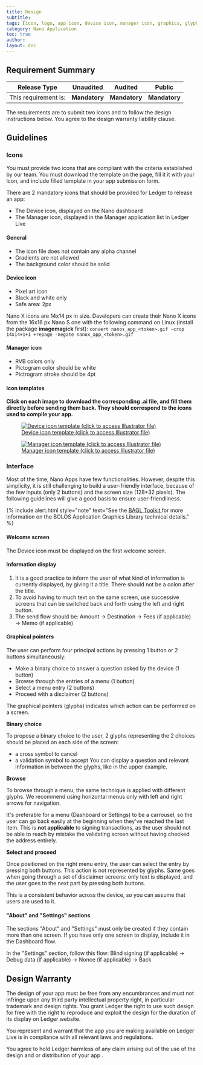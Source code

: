 ```yaml
---
title: Design
subtitle:
tags: [icon, logo, app icon, device icon, manager icon, graphics, glyphs]
category: Nano Application
toc: true
author:
layout: doc
---
```


## Requirement Summary

|    Release Type       |          Unaudited     |          Audited       |          Public        |
|-----------------------|------------------------|------------------------|------------------------|
|  This requirement is: |    <b>Mandatory</b>    |   <b>Mandatory</b>     |   <b>Mandatory</b>     |


The requirements are to submit two icons and to follow the design instructions below. You agree to the design warranty liability clause.

## Guidelines

### Icons

You must provide two icons that are compliant with the criteria established by our team.
You must download the template on the page, fill it it with your Icon, and include filled template in your app submission form.

There are 2 mandatory icons that should be provided for Ledger to release an app:

-   The Device icon, displayed on the Nano dashboard
-   The Manager icon, displayed in the Manager application list in Ledger Live

#### General

- The icon file does not contain any alpha channel
- Gradients are not allowed
- The background color should be solid

#### Device icon

- Pixel art icon
- Black and white only
- Safe area: 2px

 Nano X icons are 14x14 px in size. Developers can create their Nano X icons from the 16x16 px Nano S one with the following command on Linux (install the package **imagemagick** first): `convert nanos_app_<token>.gif -crop 14x14+1+1 +repage -negate nanox_app_<token>.gif`

#### Manager icon

- RVB colors only
- Pictogram color should be white
- Pictrogram stroke should be 4pt

#### Icon templates

**Click on each image to download the corresponding .ai file, and fill them directly before sending them back. They should correspond to the icons used to compile your app.**

<!-- ------------- Image ------------- -->
<!-- --------------------------------- -->
<figure>
<a href="https://drive.google.com/a/ledger.fr/file/d/1FVUWDGYPvLuyiwDFgGYiwfwk7YGsxzJ0/view?usp=sharing" title="Device template">
<img src="../images/device_template.png" class="align-center" alt="Device icon template (click to access Illustrator file)" /><figcaption aria-hidden="true">Device icon template (click to access Illustrator file)</figcaption>
</a>
</figure>

<!-- ------------- Image ------------- -->
<!-- --------------------------------- -->
<figure>
<a href="https://drive.google.com/a/ledger.fr/file/d/1OOAZWlnLlBSpScPnF5NGJ4AfczB3D591/view?usp=sharing" title="Manager template">
<img src="../images/manager_template.png" class="align-center" alt="Manager icon template (click to access Illustrator file)" /><figcaption aria-hidden="true">Manager icon template (click to access Illustrator file)</figcaption>
</a>
</figure>


### Interface

Most of the time, Nano Apps have few functionalities. However, despite this simplicity, it is still challenging to build a user-friendly interface, because of the few inputs (only 2 buttons) and the screen size (128\*32 pixels). The following guidelines will give a good basis to ensure user-friendliness.

<!--  -->
{% include alert.html style="note" text="See the <a href='../low-level-display-management' class='alert-link'> BAGL Toolkit </a> for more information on the BOLOS Application Graphics Library technical details." %}
<!--  -->

#### Welcome screen

The Device icon must be displayed on the first welcome screen.

#### Information display

1. It is a good practice to inform the user of what kind of information is currently displayed, by giving it a title. There should not be a colon after the title.
2. To avoid having to much text on the same screen, use successive screens that can be switched back and forth using the left and right button.
3. The send flow should be: Amount → Destination → Fees (if applicable) → Memo (if applicable)


#### Graphical pointers

The user can perform four principal actions by pressing 1 button or 2 buttons simultaneously:
-   Make a binary choice to answer a question asked by the device (1 button)
-   Browse through the entries of a menu (1 button)
-   Select a menu entry (2 buttons)
-   Proceed with a disclaimer (2 buttons)

The graphical pointers (glyphs) indicates which action can be performed on a screen.

**Binary choice**

To propose a binary choice to the user, 2 glyphs representing the 2 choices should be placed on each side of the screen:
- a cross symbol to cancel 
- a validation symbol to accept 
You can display a question and relevant information in between the glyphs, like in the upper example.

**Browse**

To browse through a menu, the same technique is applied with different glyphs. We recommend using horizontal menus only with left and right arrows for navigation.

It's preferable for a menu (Dashboard or Settings) to be a carrousel, so the user can go back easily at the beginning when they've reached the last item. This is **not applicable** to signing transactions, as the user should not be able to reach by mistake the validating screen without having checked the address entirely.


**Select and proceed**

Once positioned on the right menu entry, the user can select the entry by pressing both buttons. This action is not represented by glyphs. Same goes when going through a set of disclaimer screens: only text is displayed, and the user goes to the next part by pressing both buttons. 

This is a consistent behavior across the device, so you can assume that users are used to it.

#### "About" and "Settings" sections

The sections "About" and "Settings" must only be created if they contain more than one screen. If you have only one screen to display, include it in the Dashboard flow.

In the "Settings" section, follow this flow: Blind signing (if applicable) → Debug data (if applicable) → Nonce (if applicable) → Back

## Design Warranty

The design of your app must be free from any encumbrances and must not infringe upon any third party intellectual property right, in particular trademark and design rights. You grant Ledger the right to use such design for free with the right to reproduce and exploit the design for the duration of its display on Ledger website.

You represent and warrant that the app you are making available on Ledger Live is in compliance with all relevant laws and regulations.

You agree to hold Ledger harmless of any claim arising out of the use of the design and or distribution of your app .

